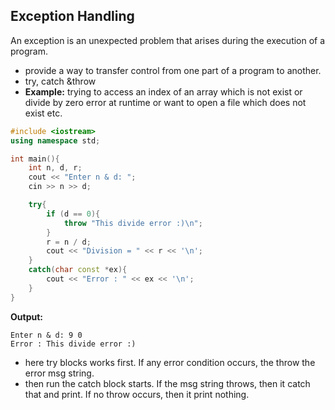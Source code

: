 ## Exception Handling
An exception is an unexpected problem that arises during the execution of a program.
- provide a way to transfer control from one part of a program to another.
- $\text{try, catch \& throw}$
- **Example:** trying to access an index of an array which is not exist or divide by zero error at runtime or want to open a file which does not exist etc.

```cpp
#include <iostream>
using namespace std;

int main(){
    int n, d, r;
    cout << "Enter n & d: ";
    cin >> n >> d;

    try{
        if (d == 0){
            throw "This divide error :)\n";
        }
        r = n / d;
        cout << "Division = " << r << '\n';
    }
    catch(char const *ex){
        cout << "Error : " << ex << '\n';
    }
}
```
**Output:**
```
Enter n & d: 9 0 
Error : This divide error :)
```
- here try blocks works first. If any error condition occurs, the throw the error msg string.
- then run the catch block starts. If the msg string throws, then it catch that and print. If no throw occurs, then it print nothing.
